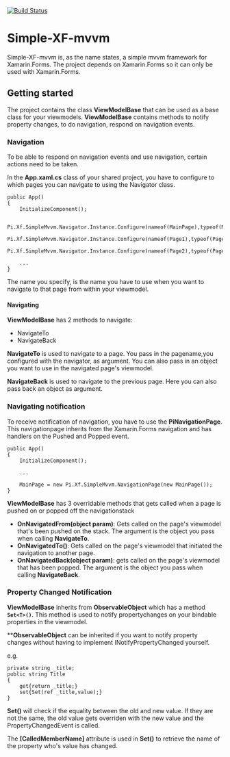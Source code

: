 [![Build Status](https://sebastianschoof.visualstudio.com/SimpleMvvm/_apis/build/status/SimpleMvvm-CI?branchName=master)](https://sebastianschoof.visualstudio.com/SimpleMvvm/_build/latest?definitionId=1?branchName=master)
# Simple-XF-mvvm
Simple-XF-mvvm is, as the name states, a simple mvvm framework for Xamarin.Forms. 
The project depends on Xamarin.Forms so it can only be used with Xamarin.Forms.
## Getting started
The project contains the class **ViewModelBase** that can be used as a base class
for your viewmodels. **ViewModelBase** contains methods to notify property changes, 
to do navigation, respond on navigation events.
### Navigation
To be able to respond on navigation events and use navigation, certain actions need to be taken.

In the **App.xaml.cs** class of your shared project, you have to configure to which pages you can navigate to 
using the Navigator class.
```
public App()
{
	InitializeComponent();

	Pi.Xf.SimpleMvvm.Navigator.Instance.Configure(nameof(MainPage),typeof(MainPage));
	Pi.Xf.SimpleMvvm.Navigator.Instance.Configure(nameof(Page1),typeof(Page1));
	Pi.Xf.SimpleMvvm.Navigator.Instance.Configure(nameof(Page2),typeof(Page2));
	
	...
}
```
The name you specify, is the name you have to use when you want to navigate to that page from within your viewmodel.
#### Navigating
**ViewModelBase** has 2 methods to navigate:
* NavigateTo
* NavigateBack

**NavigateTo** is used to navigate to a page. You pass in the pagename,you configured with the navigator, as argument. 
You can also pass in an object you want to use in the navigated page's viewmodel.

**NavigateBack** is used to navigate to the previous page. Here you can also pass back an object as argument.

### Navigating notification

To receive notification of navigation, you have to use the **PiNavigationPage**. This navigationpage inherits from the
Xamarin.Forms navigation and has handlers on the Pushed and Popped event.

```
public App()
{
	InitializeComponent();

	...
	
	MainPage = new Pi.Xf.SimpleMvvm.NavigationPage(new MainPage());
}
```

**ViewModelBase** has 3 overridable methods that gets called when a page is pushed on or popped off the navigationstack

* **OnNavigatedFrom(object param)**: Gets called on the page's viewmodel that's been pushed on the stack. 
The argument is the object you pass when calling **NavigateTo**.
* **OnNavigatedTo()**: Gets called on the page's viewmodel that initiated the navigation to another page.
* **OnNavigatedBack(object param)**: gets called on the page's viewmodel that has been popped.
The argument is the object you pass when calling **NavigateBack**.

### Property Changed Notification
**ViewModelBase** inherits from **ObservableObject** which has a method **`Set<T>()`**. This method is used to notify propertychanges on your bindable properties
in the viewmodel.

****ObservableObject** can be inherited if you want to notify property changes without having to implement INotifyPropertyChanged yourself.

e.g.
```
private string _title;
public string Title
{
	get{return _title;}
	set{Set(ref _title,value);}
}
```
**Set()** will check if the equality between the old and new value. If they are not the same, the old value gets 
overriden with the new value and the PropertyChangedEvent is called.

The **[CalledMemberName]** attribute is used in **Set()** to retrieve the name of the property who's value has changed.

